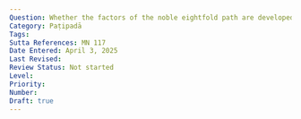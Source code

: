 ```yaml
---
Question: Whether the factors of the noble eightfold path are developed sequentially or simultaneously?
Category: Paṭipadā
Tags:
Sutta References: MN 117
Date Entered: April 3, 2025
Last Revised:
Review Status: Not started
Level: 
Priority: 
Number: 
Draft: true
---
```

